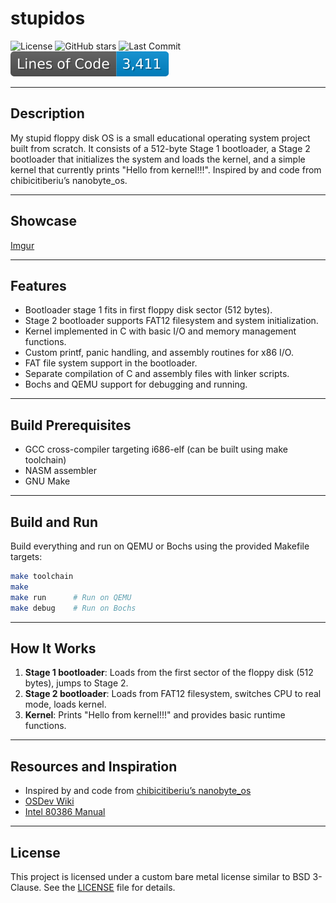 # stupidos

![License](https://img.shields.io/badge/license-Bare%20Metal-blue.svg) ![GitHub stars](https://img.shields.io/github/stars/voyager-2021/stupidos?style=social) ![Last Commit](https://img.shields.io/github/last-commit/voyager-2021/stupidos) ![Lines of Code](https://raw.githubusercontent.com/voyager-2021/stupidos/image-data/loc-badge.svg)

---

## Description

My stupid floppy disk OS is a small educational operating system project built from scratch. It consists of a 512-byte Stage 1 bootloader, a Stage 2 bootloader that initializes the system and loads the kernel, and a simple kernel that currently prints "Hello from kernel!!!". Inspired by and code from chibicitiberiu’s nanobyte_os.

---

## Showcase

[Imgur](https://i.imgur.com/m0SsWq3.png)

---

## Features

- Bootloader stage 1 fits in first floppy disk sector (512 bytes).
- Stage 2 bootloader supports FAT12 filesystem and system initialization.
- Kernel implemented in C with basic I/O and memory management functions.
- Custom printf, panic handling, and assembly routines for x86 I/O.
- FAT file system support in the bootloader.
- Separate compilation of C and assembly files with linker scripts.
- Bochs and QEMU support for debugging and running.

---

## Build Prerequisites

- GCC cross-compiler targeting i686-elf (can be built using make toolchain)
- NASM assembler
- GNU Make

---

## Build and Run

Build everything and run on QEMU or Bochs using the provided Makefile targets:

```sh
make toolchain
make
make run      # Run on QEMU
make debug    # Run on Bochs
```

---

## How It Works

1. **Stage 1 bootloader**: Loads from the first sector of the floppy disk (512 bytes), jumps to Stage 2.
2. **Stage 2 bootloader**: Loads from FAT12 filesystem, switches CPU to real mode, loads kernel.
3. **Kernel**: Prints "Hello from kernel!!!" and provides basic runtime functions.

---

## Resources and Inspiration

- Inspired by and code from [chibicitiberiu’s nanobyte_os](https://github.com/chibicitiberiu/nanobyte_os)
- [OSDev Wiki](https://wiki.osdev.org/Main_Page)
- [Intel 80386 Manual](https://www.intel.com/content/www/us/en/processors/architectures-software-developer-manuals.html)

---

## License

This project is licensed under a custom bare metal license similar to BSD 3-Clause. See the [LICENSE](./LICENSE) file for details.
